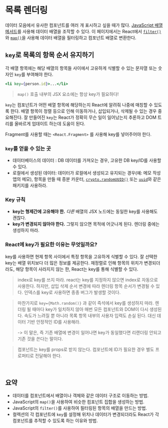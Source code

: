 # 목록 렌더링

데이터 모음에서 유사한 컴포넌트를 여러 개 표시하고 싶을 때가 많다. [JavaScript 배열 메서드](https://react-ko.dev/(https:/developer.mozilla.org/docs/Web/JavaScript/Reference/Global_Objects/Array#))를 사용해 데이터 배열을 조작할 수 있다. 이 페이지에서는 React에서 [`filter()`](https://developer.mozilla.org/docs/Web/JavaScript/Reference/Global_Objects/Array/filter)와 [`map()`](https://developer.mozilla.org/docs/Web/JavaScript/Reference/Global_Objects/Array/map)을 사용해 데이터 배열을 필터링하고 컴포넌트 배열로 변환한다.

## `key`로 목록의 항목 순서 유지하기

각 배열 항목에는 해당 배열의 항목들 사이에서 고유하게 식별할 수 있는 문자열 또는 숫자인 `key`를 부여해야 한다.

```jsx
<li key={person.id}>...</li>
```

> `map()` 호출 내부의 JSX 요소에는 항상 key가 필요하다!

`key`는 컴포넌트가 어떤 배열 항목에 해당하는지 React에 알려줘 나중에 매칭할 수 있도록 한다. 배열 항목이 정렬 등으로 인해 이동하거나, 삽입되거나, 삭제될 수 있는 경우 중요해진다. 잘 만들어진 `key`는 React가 정확히 무슨 일이 일어났는지 추론하고 DOM 트리를 올바르게 업데이트 하는데 도움이 된다.

Fragment를 사용할 때는 `<React.Fragment>` 를 사용해 key를 넣어주어야 한다.

### `key`를 얻을 수 있는 곳

- 데이터베이스의 데이터 : DB 데이터를 가져오는 경우, 고유한 DB key/ID를 사용할 수 있다.
- 로컬에서 생성된 데이터: 데이터가 로컬에서 생성되고 유지되는 경우(예: 메모 작성 앱의 메모), 항목을 만들 때 증분 카운터, [`crypto.randomUUID()`](https://developer.mozilla.org/en-US/docs/Web/API/Crypto/randomUUID) 또는 [`uuid`](https://www.npmjs.com/package/uuid)와 같은 패키지를 사용하라.

### Key 규칙 

- **key는 형제간에 고유해야 한.** *다른* 배열의 JSX 노드에는 동일한 key를 사용해도 괜찮다.
- **key가 변경되지 않아야 한다.** 그렇지 않으면 목적에 어긋나게 된다. 렌더링 중에는 생성하지 마라.

### React에 key가 필요한 이유는 무엇일까요?

key를 사용하면 현제 항목 사이에서 특정 항목을 고유하게 식별할 수 있다. 잘 선택한 key는 배열 위치보다 더 많은 정보를 제공한다. 재정렬로 인해 항목의 위치가 변경되더라도, 해당 항목이 사라지지 않는 한, React는 key를 통해 식별할 수 있다.

> index로 key를 쓰지 마라. react는 key를 지정하지 않으면 index로 자동으로 사용한다. 하지만, 삽입 삭제 순서 변경에 따라 렌더링 항목 순서가 변경될 수 있다. 인덱스를 key로 사용하면 종종 버그가 발생할 것이다.

> 마찬가지로 `key={Math.random()}` 과 같이 즉석에서 key를 생성하지 마라. 렌더링 될 때마다 key가 일치하지 않아 매번 모든 컴포넌트와 DOM이 다시 생성된다. 속도가 느려질 뿐 아니라 목록 항목 내부의 사용자 입력도 손실 된다. 대신 데이터 기반 안정적인 ID를 사용해라.
>
> -> 이 말은, 즉 기존 배열에 변경이 일어나면 key가 동일했다면 리랜더링 안되고 기존 것을 쓴다는 말이다.

> 컴포넌트는 key를 props로 받지 않는다. 컴포넌트에 ID가 필요한 경우 별도 프로퍼티로 전달해야 한다.

<br/>

## 요약

- 데이터를 컴포넌트에서 배열이나 객체와 같은 데이터 구조로 이동하는 방법.
- JavaScript의 `map()`을 사용하여 비슷한 컴포넌트 집합을 생성하는 방법.
- JavaScript의 `filter()`를 사용하여 필터링된 항목의 배열을 만드는 방법.
- 컬렉션의 각 컴포넌트에 `key`를 설정해 위치나 데이터가 변경되더라도 React가 각 컴포넌트를 추적할 수 있도록 하는 이유와 방법.